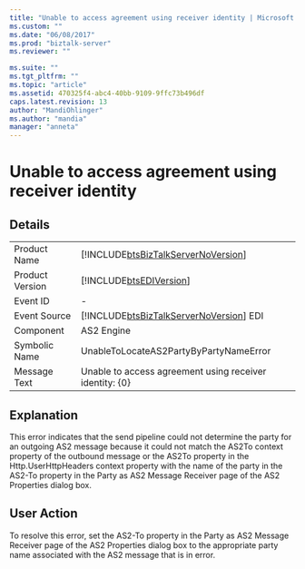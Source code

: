 ```yaml
---
title: "Unable to access agreement using receiver identity | Microsoft Docs"
ms.custom: ""
ms.date: "06/08/2017"
ms.prod: "biztalk-server"
ms.reviewer: ""

ms.suite: ""
ms.tgt_pltfrm: ""
ms.topic: "article"
ms.assetid: 470325f4-abc4-40bb-9109-9ffc73b496df
caps.latest.revision: 13
author: "MandiOhlinger"
ms.author: "mandia"
manager: "anneta"
---
```

# Unable to access agreement using receiver identity
## Details  
  
|                 |                                                                                        |
|-----------------|----------------------------------------------------------------------------------------|
|  Product Name   |   [!INCLUDE[btsBizTalkServerNoVersion](../includes/btsbiztalkservernoversion-md.md)]   |
| Product Version |               [!INCLUDE[btsEDIVersion](../includes/btsediversion-md.md)]               |
|    Event ID     |                                           -                                            |
|  Event Source   | [!INCLUDE[btsBizTalkServerNoVersion](../includes/btsbiztalkservernoversion-md.md)] EDI |
|    Component    |                                       AS2 Engine                                       |
|  Symbolic Name  |                         UnableToLocateAS2PartyByPartyNameError                         |
|  Message Text   |                Unable to access agreement using receiver identity: {0}                 |
  
## Explanation  
 This error indicates that the send pipeline could not determine the party for an outgoing AS2 message because it could not match the AS2To context property of the outbound message or the AS2To property in the Http.UserHttpHeaders context property with the name of the party in the AS2-To property in the Party as AS2 Message Receiver page of the AS2 Properties dialog box.  
  
## User Action  
 To resolve this error, set the AS2-To property in the Party as AS2 Message Receiver page of the AS2 Properties dialog box to the appropriate party name associated with the AS2 message that is in error.